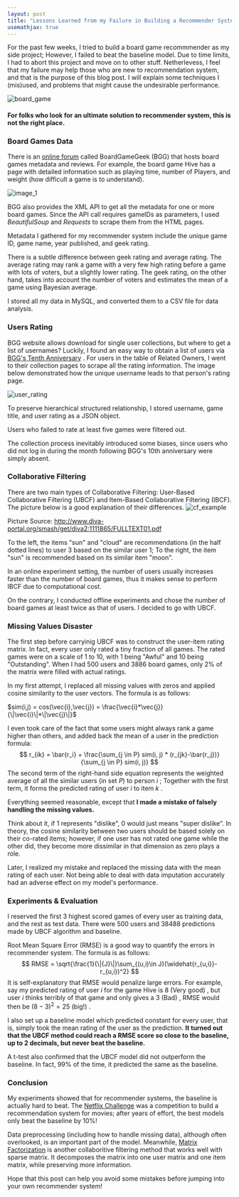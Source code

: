 ```yaml
---
layout: post
title: "Lessons Learned from my Failure in Building a Recommender System"
usemathjax: true
---
```

For the past few weeks, I tried to build a board game recommmender as my side project; However, I failed to beat the baseline model. Due to time limits, I had to abort this project and move on to other stuff. Netherlevess, I feel that my failure may help those who are new to recommendation system, and that is the purpose of this blog post. I will explain some techniques I (mis)used, and problems that might cause the undesirable performance. 

![board_game](../images/blog_3/board_game.png)



#### For folks who look for an ultimate solution to recommender system, this is not the right place.



### Board Games Data 

There is an [online forum](<https://boardgamegeek.com/browse/boardgame>) called BoardGameGeek (BGG) that hosts board games metadata and reviews. For example, the board game Hive has a page with detailed information such as playing time, number of Players, and weight (how difficult a game is to understand). 

![image_1](../images/blog_3/hive.jpg)

BGG also provides the XML API to get all the metadata for one or more board games. Since the API call requires gameIDs as parameters, I used *BeautifulSoup* and *Requests* to scrape them from the HTML pages. 

Metadata I gathered for my recommender system include the unique game ID, game name, year published, and geek rating. 

There is a subtle difference between geek rating and average rating. The average rating may rank a game with a very few high rating before a game with lots of voters, but a slightly lower rating. The geek rating, on the other hand, takes into account the number of voters and estimates the mean of a game using Bayesian average. 

I stored all my data in MySQL, and converted them to a CSV file for data analysis. 



### Users Rating 

BGG website allows download for single user collections, but where to get a list of usernames? Luckily, I found an easy way to obtain a list of users via [BGG's Tenth Anniversary](<https://boardgamegeek.com/microbadge/13507>) . For users in the table of Related Owners, I went to their collection pages to scrape all the rating information. The image below demonstrated how the unique username leads to that person's rating page. 

![user_rating](../images/blog_3/user_rating.jpg)

To preserve hierarchical structured relationship, I stored username, game title, and user rating as a JSON object. 

Users who failed to rate at least five games were filtered out. 

The collection process inevitably introduced some biases, since users who did not log in during the month following BGG's 10th anniversary were simply absent. 



### Collaborative Filtering 

There are two main types of Collaborative Filtering: User-Based Collaborative Filtering (UBCF) and Item-Based Collaborative Filtering (IBCF). The picture below is a good explanation of their differences. ![cf_example](../images/blog_3/CF_examples.jpg)

Picture Source: <http://www.diva-portal.org/smash/get/diva2:1111865/FULLTEXT01.pdf>

To the left, the items "sun" and "cloud" are recommendations (in the half dotted lines) to user 3 based on the similar user 1; To the right, the item "sun" is recommended based on its similar item "moon". 

In an online experiment setting, the number of users usually increases faster than the number of board games, thus it makes sense to perform IBCF due to computational cost. 

On the contrary, I conducted offline experiments and chose the number of board games at least twice as that of users. I decided to go with UBCF.



### Missing Values Disaster  

The first step before carryinig UBCF was to construct the user-item rating matrix. In fact, every user only rated a tiny fraction of all games. The rated games were on a scale of 1 to 10, with 1 being "Awful" and 10 being "Outstanding". When I had 500 users and 3886 board games, only 2% of the matrix were filled with actual ratings. 

In my first attempt, I replaced all missing values with zeros and applied cosine similarity to the user vectors. The formula is as follows: 

$sim(i,j) = cos(\vec{i},\vec{j}) = \frac{\vec{i}*\vec{j}}{\|\vec{i}\|*\|\vec{j}\|}$

I even took care of the fact that some users might always rank a game higher than others, and added back the mean of a user in the prediction formula: 
$$
r_{ik} = \bar{r_i} + \frac{\sum_{j \in P} sim(i, j) * (r_{jk}-\bar{r_j})}{\sum_{j \in P} sim(i, j)}
$$
The second term of the right-hand side equation represents the weighted average of all the similar users (in set $P$) to person $i$ ; Together with the first term, it forms the predicted rating of user $i$ to item $k$ . 



Everything seemed reasonable, except that **I made a mistake of falsely handling the missing values.** 



Think about it, if 1 represents "dislike", 0 would just means "super dislike". In theory, the cosine similarity between two users should be based solely on their co-rated items; however, if one user has not rated one game while the other did, they become more dissimilar in that dimension as zero plays a role. 

Later, I realized my mistake and replaced the missing data with the mean rating of each user. Not being able to deal with data imputation accurately had an adverse effect on my model's performance. 



### Experiments & Evaluation 

I reserved the first 3 highest scored games of every user as training data, and the rest as test data. There were 500 users and 38488 predictions made by UBCF algorithm and baseline.

Root Mean Square Error (RMSE) is a good way to quantify the errors in recommender system. The formula is as follows: 
$$
RMSE = \sqrt{\frac{1}{\|{J}\|}\sum_{(u,i)\in J}(\widehat{r_{u,i}}-r_{u,i})^2}
$$
It is self-explanatory that RMSE would penalize large errors. For example, say my predicted rating of user $i$ for the game Hive is 8 (Very good) , but user $i$ thinks terribly of that game and only gives a 3 (Bad) , RMSE would then be $(8-3)^2=25$ (big!) . 

I also set up a baseline model which predicted constant for every user, that is, simply took the mean rating of the user as the prediction. **It turned out that the UBCF method could reach a RMSE score so close to the baseline, up to 2 decimals, but never beat the baseline.**

A t-test also confirmed that the UBCF model did not outperform the baseline. In fact, 99% of the time, it predicted the same as the baseline.



### Conclusion

My experiments showed that for recommender systems, the baseline is actually hard to beat. The [Netflix Challenge](<https://en.wikipedia.org/wiki/Netflix_Prize>) was a competition to build a recommendation system for movies; after years of effort, the best models only beat the baseline by 10%!

Data preprocessing (including how to handle missing data), although often overlooked, is an important part of the model. Meanwhile, [Matrix Factorization](<https://en.wikipedia.org/wiki/Matrix_factorization_(recommender_systems)>) is another collaboritive filtering method that works well with sparse matrix. It decomposes the matrix into one user matrix and one item matrix, while preserving more information. 

Hope that this post can help you avoid some mistakes before jumping into your own recommender system! 

















